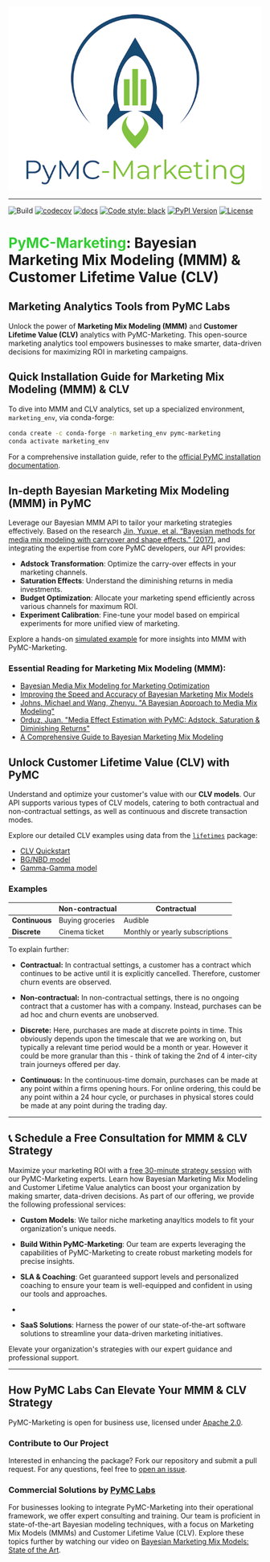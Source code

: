 <div align="center">

![PyMC-Marketing Logo](docs/source/_static/marketing-logo-light.jpg)

</div>

----

![Build](https://github.com/pymc-labs/pymc-marketing/workflows/ci/badge.svg)
[![codecov](https://codecov.io/gh/pymc-labs/pymc-marketing/branch/main/graph/badge.svg?token=OBV3BS5TYE)](https://codecov.io/gh/pymc-labs/pymc-marketing)
[![docs](https://readthedocs.org/projects/pymc-marketing/badge/?version=latest)](https://docs.readthedocs.io/en/latest/)
[![Code style: black](https://img.shields.io/badge/code%20style-black-000000.svg)](https://github.com/psf/black)
[![PyPI Version](https://img.shields.io/pypi/v/pymc-marketing.svg)](https://pypi.python.org/pypi/pymc-marketing)
[![License](https://img.shields.io/badge/License-Apache_2.0-blue.svg)](https://opensource.org/licenses/Apache-2.0)

# <span style="color:limegreen">PyMC-Marketing</span>: Bayesian Marketing Mix Modeling (MMM) & Customer Lifetime Value (CLV)

## Marketing Analytics Tools from PyMC Labs


Unlock the power of **Marketing Mix Modeling (MMM)** and **Customer Lifetime Value (CLV)** analytics with PyMC-Marketing. This open-source marketing analytics tool empowers businesses to make smarter, data-driven decisions for maximizing ROI in marketing campaigns.

## Quick Installation Guide for Marketing Mix Modeling (MMM) & CLV

To dive into MMM and CLV analytics, set up a specialized environment, `marketing_env`, via conda-forge:

```bash
conda create -c conda-forge -n marketing_env pymc-marketing
conda activate marketing_env
```

For a comprehensive installation guide, refer to the [official PyMC installation documentation](https://www.pymc.io/projects/docs/en/latest/installation.html).

## In-depth Bayesian Marketing Mix Modeling (MMM) in PyMC

Leverage our Bayesian MMM API to tailor your marketing strategies effectively. Based on the research [Jin, Yuxue, et al. “Bayesian methods for media mix modeling with carryover and shape effects.” (2017)](https://research.google/pubs/pub46001/),  and integrating the expertise from core PyMC developers, our API provides:

- **Adstock Transformation**: Optimize the carry-over effects in your marketing channels.
- **Saturation Effects**: Understand the diminishing returns in media investments.
- **Budget Optimization**: Allocate your marketing spend efficiently across various channels for maximum ROI.
- **Experiment Calibration**: Fine-tune your model based on empirical experiments for more unified view of marketing.

Explore a hands-on [simulated example](https://pymc-marketing.readthedocs.io/en/stable/notebooks/mmm/mmm_example.html) for more insights into MMM with PyMC-Marketing.

### Essential Reading for Marketing Mix Modeling (MMM):

- [Bayesian Media Mix Modeling for Marketing Optimization](https://www.pymc-labs.com/blog-posts/bayesian-media-mix-modeling-for-marketing-optimization/)
- [Improving the Speed and Accuracy of Bayesian Marketing Mix Models](https://www.pymc-labs.com/blog-posts/reducing-customer-acquisition-costs-how-we-helped-optimizing-hellofreshs-marketing-budget/)
- [Johns, Michael and Wang,  Zhenyu. "A Bayesian Approach to Media Mix Modeling"](https://www.youtube.com/watch?v=UznM_-_760Y)
- [Orduz, Juan. "Media Effect Estimation with PyMC: Adstock, Saturation & Diminishing Returns"](https://juanitorduz.github.io/pymc_mmm/)
- [A Comprehensive Guide to Bayesian Marketing Mix Modeling](https://1749.io/resource-center/f/a-comprehensive-guide-to-bayesian-marketing-mix-modeling)

## Unlock Customer Lifetime Value (CLV) with PyMC

Understand and optimize your customer's value with our **CLV models**. Our API supports various types of CLV models, catering to both contractual and non-contractual settings, as well as continuous and discrete transaction modes.

Explore our detailed CLV examples using data from the [`lifetimes`](https://github.com/CamDavidsonPilon/lifetimes) package:

- [CLV Quickstart](https://pymc-marketing.readthedocs.io/en/stable/notebooks/clv/clv_quickstart.html)
- [BG/NBD model](https://pymc-marketing.readthedocs.io/en/stable/notebooks/clv/bg_nbd.html)
- [Gamma-Gamma model](https://pymc-marketing.readthedocs.io/en/stable/notebooks/clv/gamma_gamma.html)

### Examples

|                | **Non-contractual** | **Contractual**                 |
|----------------|---------------------|---------------------------------|
| **Continuous** | Buying groceries    | Audible                         |
| **Discrete**   | Cinema ticket       | Monthly or yearly subscriptions |

To explain further:
- **Contractual:** In contractual settings, a customer has a contract which continues to be active until it is explicitly cancelled. Therefore, customer churn events are observed.

- **Non-contractual:** In non-contractual settings, there is no ongoing contract that a customer has with a company. Instead, purchases can be ad hoc and churn events are unobserved.

- **Discrete:** Here, purchases are made at discrete points in time. This obviously depends upon the timescale that we are working on, but typically a relevant time period would be a month or year. However it could be more granular than this - think of taking the 2nd of 4 inter-city train journeys offered per day.

- **Continuous:** In the continuous-time domain, purchases can be made at any point within a firms opening hours. For online ordering, this could be any point within a 24 hour cycle, or purchases in physical stores could be made at any point during the trading day.


---

## 📞 Schedule a Free Consultation for MMM & CLV Strategy

Maximize your marketing ROI with a [free 30-minute strategy session](https://calendly.com/niall-oulton) with our PyMC-Marketing experts. Learn how Bayesian Marketing Mix Modeling and Customer Lifetime Value analytics can boost your organization by making smarter, data-driven decisions. As part of our offering, we provide the following professional services: 

- **Custom Models**: We tailor niche marketing anayltics models to fit your organization's unique needs.

- **Build Within PyMC-Marketing**: Our team are experts leveraging the capabilities of PyMC-Marketing to create robust marketing models for precise insights.

- **SLA & Coaching**: Get guaranteed support levels and personalized coaching to ensure your team is well-equipped and confident in using our tools and approaches.
-   
- **SaaS Solutions**: Harness the power of our state-of-the-art software solutions to streamline your data-driven marketing initiatives.

Elevate your organization's strategies with our expert guidance and professional support.

---

## How PyMC Labs Can Elevate Your MMM & CLV Strategy

PyMC-Marketing is open for business use, licensed under [Apache 2.0](LICENSE).

### Contribute to Our Project  

Interested in enhancing the package? Fork our repository and submit a pull request. For any questions, feel free to [open an issue](https://github.com/your-repo/issues).

### Commercial Solutions by [PyMC Labs](https://www.pymc-labs.io)  

For businesses looking to integrate PyMC-Marketing into their operational framework, we offer expert consulting and training. Our team is proficient in state-of-the-art Bayesian modeling techniques, with a focus on Marketing Mix Models (MMMs) and Customer Lifetime Value (CLV). Explore these topics further by watching our video on [Bayesian Marketing Mix Models: State of the Art](https://www.youtube.com/watch?v=xVx91prC81g).
